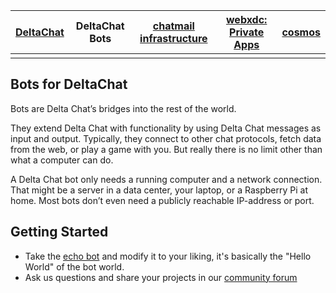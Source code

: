 | [DeltaChat](https://github.com/deltachat) | DeltaChat Bots | [chatmail infrastructure](https://github.com/chatmail) | [webxdc: Private Apps](https://github.com/webxdc) | [cosmos](https://cosmos.delta.chat) |
| ----------------------------------------- | -------------- | ------------------------------------------------------ | ------------------------------------------------- | ----------------------------------- |
|                                           |                |                                                        |                                                   |                                     |

## Bots for DeltaChat

Bots are Delta Chat’s bridges into the rest of the world.

They extend Delta Chat with functionality by using Delta Chat messages as input and output. Typically, they connect to other chat protocols, fetch data from the web, or play a game with you. But really there is no limit other than what a computer can do.

A Delta Chat bot only needs a running computer and a network connection. That might be a server in a data center, your laptop, or a Raspberry Pi at home. Most bots don’t even need a publicly reachable IP-address or port.


## Getting Started

- Take the [echo bot](https://github.com/deltachat-bot/echo) and modify it to your liking, it's basically the "Hello World" of the bot world.
- Ask us questions and share your projects in our [community forum](https://support.delta.chat/c/bots)
